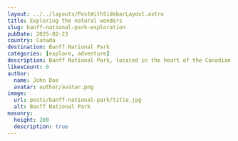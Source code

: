 ```yaml
---
layout: ../../layouts/PostWithSidebarLayout.astro
title: Exploring the natural wonders
slug: banff-national-park-exploration
pubDate: 2025-02-23
country: Canada
destination: Banff National Park
categories: [explore, adventure]
description: Banff National Park, located in the heart of the Canadian Rockies, is a true paradise for nature lovers. With its towering mountains, crystal-clear lakes, and diverse wildlife, Banff offers unforgettable outdoor adventures. Whether you're into hiking, skiing, or simply soaking in the breathtaking views, this national park is a must-visit destination in Canada.
likesCount: 0
author:
  name: John Doe
  avatar: author/avatar.png
image:
  url: posts/banff-national-park/title.jpg
  alt: Banff National Park
masonry:
  height: 280
  description: true
---
```

